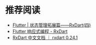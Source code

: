 # 推荐阅读

- [Flutter | 状态管理拓展篇——RxDart(四)](https://juejin.im/post/6844903700733886471)
- [Flutter 响应式编程 - RxDart](https://www.jianshu.com/p/00060710a890)
- [RxDart 中文文档 ｜ rxdart 0.24.1](https://s0pub0dev.icopy.site/packages/rxdart)
